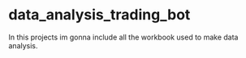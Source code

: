 # data_analysis_trading_bot
In this projects im gonna include all the workbook used to make data analysis.
